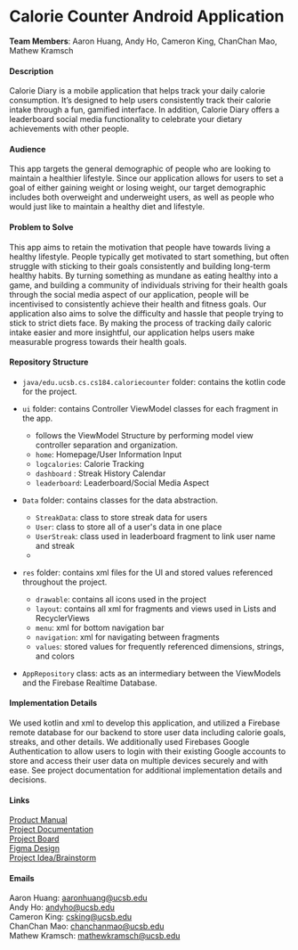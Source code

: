# Calorie Counter Android Application

**Team Members**: Aaron Huang, Andy Ho, Cameron King, ChanChan Mao, Mathew Kramsch 

#### Description
Calorie Diary is a mobile application that helps track your daily calorie consumption. It’s designed to help users consistently track their calorie intake through a fun, gamified interface. In addition, Calorie Diary offers a leaderboard social media functionality to celebrate your dietary achievements with other people.

#### Audience
This app targets the general demographic of people who are looking to maintain a healthier lifestyle. Since our application allows for users to set a goal of either gaining weight or losing weight, our target demographic includes both overweight and underweight users, as well as people who would just like to maintain a healthy diet and lifestyle.

#### Problem to Solve
This app aims to retain the motivation that people have towards living a healthy lifestyle. People typically get motivated to start something, but often struggle with sticking to their goals consistently and building long-term healthy habits. By turning something as mundane as eating healthy into a game, and building a community of individuals striving for their health goals through the social media aspect of our application, people will be incentivised to consistently achieve their health and fitness goals. Our application also aims to solve the difficulty and hassle that people trying to stick to strict diets face. By making the process of tracking daily caloric intake easier and more insightful, our application helps users make measurable progress towards their health goals.

#### Repository Structure
- `java/edu.ucsb.cs.cs184.caloriecounter` folder: contains the kotlin code for the project.

- `ui` folder: contains Controller ViewModel classes for each fragment in the app. 
	- follows the ViewModel Structure by performing model view controller separation and organization.
	- `home`: Homepage/User Information Input 
	- `logcalories`: Calorie Tracking
	- `dashboard` : Streak History Calendar
	- `leaderboard`: Leaderboard/Social Media Aspect
	
- `Data` folder: contains classes for the data abstraction. 
	- `StreakData`: class to store streak data for users
	- `User`: class to store all of a user's data in one place
	- `UserStreak`: class used in leaderboard fragment to link user name and streak
	- 

- `res` folder: contains xml files for the UI and stored values referenced throughout the project. 
	- `drawable`: contains all icons used in the project
	- `layout`: contains all xml for fragments and views used in Lists and RecyclerViews
	- `menu`: xml for bottom navigation bar
	- `navigation`: xml for navigating between fragments
	- `values`: stored values for frequently referenced dimensions, strings, and colors

- `AppRepository` class: acts as an intermediary between the ViewModels and the Firebase Realtime Database.

#### Implementation Details
We used kotlin and xml to develop this application, and utilized a Firebase remote database for our backend to store user data including calorie goals, streaks, and other details. We additionally used Firebases Google Authentication to allow users to login with their existing Google accounts to store and access their user data on multiple devices securely and with ease. See project documentation for additional implementation details and decisions. 

#### Links
[Product Manual](https://docs.google.com/document/d/12e9VtqA195yRl4WJHmGE9InMMcmSgRwnq0iMYBpRaMc/edit) \
[Project Documentation](https://docs.google.com/document/d/1C3jKW0eY5vk2FBU2KxfJt62THZBQ9Zhku9-dq8PkYh4/edit) \
[Project Board](https://github.com/cs184-project-group-05/calorie_counter/projects/2) \
[Figma Design](https://www.figma.com/file/lXWhOFhHbkRhhZmBhvAHbZ/MVP-Design?node-id=0%3A1) \
[Project Idea/Brainstorm](https://docs.google.com/document/d/16ygNktoWMI5ws5bw9VOr405scNEsafuZl3CZEMSH3sw/edit)

#### Emails
Aaron Huang: aaronhuang@ucsb.edu \
Andy Ho: andyho@ucsb.edu \
Cameron King: csking@ucsb.edu \
ChanChan Mao: chanchanmao@ucsb.edu \
Mathew Kramsch: mathewkramsch@ucsb.edu
